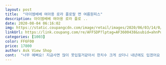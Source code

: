 ```yaml
---
layout: post 
title:  "아이엠베베 여아용 로라 플로랄 면 여름원피스" 
description: 아이엠베베 여아용 로라 플로 ..
date: 2020-08-04 06:16:02 
img: https://static.coupangcdn.com/image/retail/images/2020/06/03/14/0/3c5a62dd-cfd9-4900-9b62-378e78f4d2c8.jpg 
linkUrl: https://link.coupang.com/re/AFFSDP?lptag=AF3600438&subid=ahnPublicAsk&pageKey=1649483265&itemId=2810435215&vendorItemId=70821283917&traceid=V0-113-85086d3d158f86ce 
categories: [1003] 
color: FF6F00 
price: 17800 
author: Ask View Shop 
cont:  "너무 예뻐요! 지금사면 많이 못입힐거같아서 한치수 크게 샀더니 내년에도 입겠어요 19개월은 좀 길어요!<br/>옷 이뻐요 ㅋ<br/>인형옷처럼 너무이뻐요 재질도 시원하고 만족합니다^^<br/>후기에 별로라그래서 걱정햇는데 입혀놓으면 이쁩니다<br/>" 
---
```

